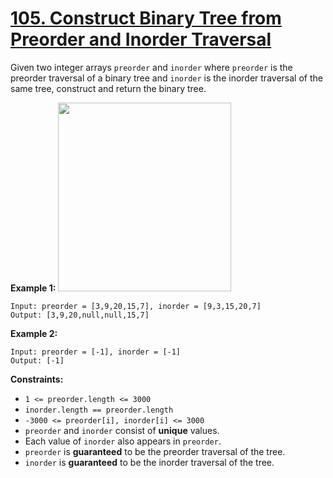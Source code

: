 # [105. Construct Binary Tree from Preorder and Inorder Traversal](https://leetcode.com/problems/construct-binary-tree-from-preorder-and-inorder-traversal/)

Given two integer arrays `preorder` and `inorder` where `preorder` is the preorder traversal of a binary tree and `inorder` is the inorder traversal of the same tree, construct and return the binary tree.

**Example 1:** 
<img alt="" src="https://assets.leetcode.com/uploads/2021/02/19/tree.jpg" style="width: 277px; height: 302px;">

```
Input: preorder = [3,9,20,15,7], inorder = [9,3,15,20,7]
Output: [3,9,20,null,null,15,7]
```

**Example 2:** 

```
Input: preorder = [-1], inorder = [-1]
Output: [-1]
```

**Constraints:** 

- `1 <= preorder.length <= 3000`
- `inorder.length == preorder.length`
- `-3000 <= preorder[i], inorder[i] <= 3000`
- `preorder` and `inorder` consist of **unique**  values.
- Each value of `inorder` also appears in `preorder`.
- `preorder` is **guaranteed**  to be the preorder traversal of the tree.
- `inorder` is **guaranteed**  to be the inorder traversal of the tree.
